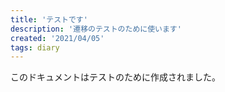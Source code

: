 ```yaml
---
title: 'テストです'
description: '遷移のテストのために使います'
created: '2021/04/05'
tags: diary
---
```


このドキュメントはテストのために作成されました。
